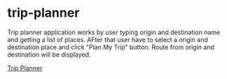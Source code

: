 # trip-planner

Trip planner application works by user typing origin and destination name and getting a list of places.
AFter that user have to select a origin and destination place and click "Plan My Trip" button.
Route from origin and destination will be displayed.

[Trip Planner](https://boring-fermi-420bda.netlify.app/)
